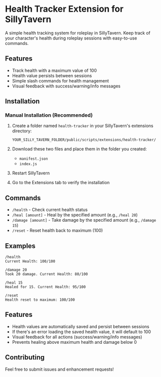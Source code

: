 # Health Tracker Extension for SillyTavern

A simple health tracking system for roleplay in SillyTavern. Keep track of your character's health during roleplay sessions with easy-to-use commands.

## Features

- Track health with a maximum value of 100
- Health value persists between sessions
- Simple slash commands for health management
- Visual feedback with success/warning/info messages

## Installation

### Manual Installation (Recommended)

1. Create a folder named `health-tracker` in your SillyTavern's extensions directory:
   ```
   YOUR_SILLY_TAVERN_FOLDER/public/scripts/extensions/health-tracker/
   ```

2. Download these two files and place them in the folder you created:
   - `manifest.json`
   - `index.js`

3. Restart SillyTavern
4. Go to the Extensions tab to verify the installation

## Commands

- `/health` - Check current health status
- `/heal [amount]` - Heal by the specified amount (e.g., `/heal 20`)
- `/damage [amount]` - Take damage by the specified amount (e.g., `/damage 15`)
- `/reset` - Reset health back to maximum (100)

## Examples

```
/health
Current Health: 100/100

/damage 20
Took 20 damage. Current Health: 80/100

/heal 15
Healed for 15. Current Health: 95/100

/reset
Health reset to maximum: 100/100
```

## Features

- Health values are automatically saved and persist between sessions
- If there's an error loading the saved health value, it will default to 100
- Visual feedback for all actions (success/warning/info messages)
- Prevents healing above maximum health and damage below 0

## Contributing

Feel free to submit issues and enhancement requests! 